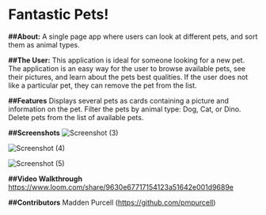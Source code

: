 # Fantastic Pets!

**##About:**
A single page app where users can look at different pets, and sort them as animal types.

**##The User:** 
This application is ideal for someone looking for a new pet.
The application is an easy way for the user to browse available pets, see their pictures, and learn about the pets best qualities.
If the user does not like a particular pet, they can remove the pet from the list.


**##Features**
Displays several pets as cards containing a picture and information on the pet.
Filter the pets by animal type: Dog, Cat, or Dino.
Delete pets from the list of available pets.


**##Screenshots**
![Screenshot (3)](https://user-images.githubusercontent.com/86082231/127776071-ebc77246-c776-47ca-95aa-477727a52868.png)

![Screenshot (4)](https://user-images.githubusercontent.com/86082231/127776076-747ad753-b37d-494e-8b93-efae85f46e5b.png)

![Screenshot (5)](https://user-images.githubusercontent.com/86082231/127776082-de2ea99f-52b7-4f34-bee9-f1d2f6eaa006.png)


**##Video Walkthrough**
https://www.loom.com/share/9630e67717154123a51642e001d9689e


**##Contributors**
Madden Purcell (https://github.com/pmpurcell)



